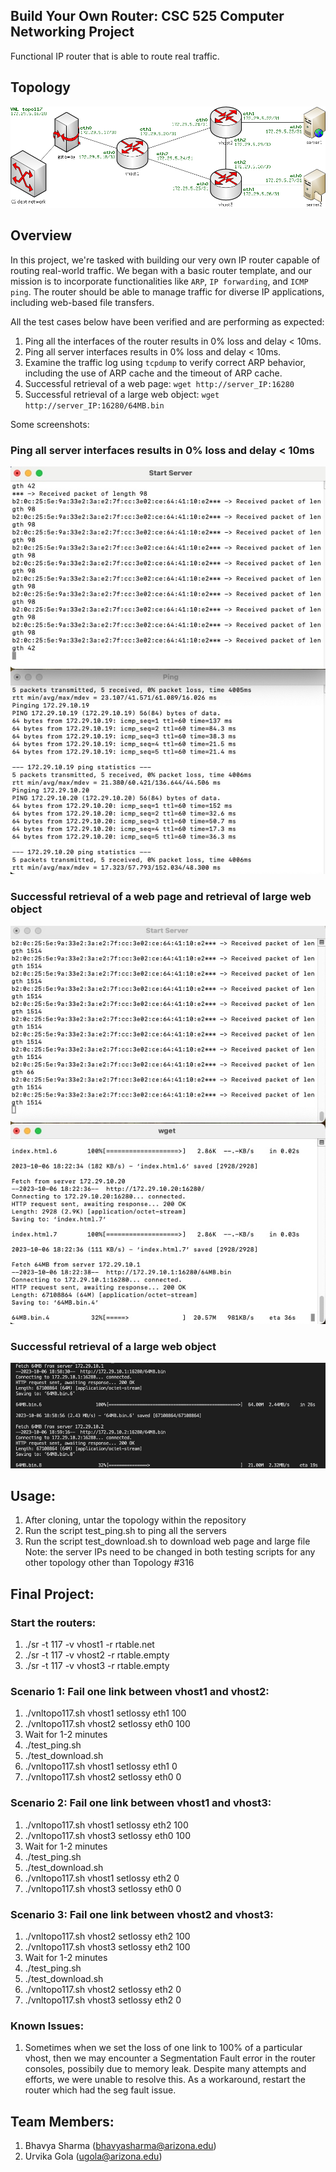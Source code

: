 ## Build Your Own Router: CSC 525 Computer Networking Project
Functional IP router that is able to route real traffic.

## Topology
![Topology](res/117.png)

## Overview
In this project, we're tasked with building our very own IP router capable of routing real-world traffic. We began with a basic router template, and our mission is to incorporate functionalities like `ARP`, `IP forwarding`, and `ICMP ping`. The router should be able to manage traffic for diverse IP applications, including web-based file transfers.

All the test cases below have been verified and are performing as expected:

1. Ping all the interfaces of the router results in 0% loss and delay < 10ms.
1. Ping all server interfaces results in 0% loss and delay < 10ms.
1. Examine the traffic log using `tcpdump` to verify correct ARP behavior, including the use of ARP
cache and the timeout of ARP cache.
1. Successful retrieval of a web page:
`wget http://server_IP:16280`
1. Successful retrieval of a large web object:
`wget http://server_IP:16280/64MB.bin`

Some screenshots:
### Ping all server interfaces results in 0% loss and delay < 10ms

![ping](res/ping.jpeg)

### Successful retrieval of a web page and retrieval of large web object

![wget_webpage](res/wget_web_page.jpeg)

### Successful retrieval of a large web object

![wget_large_file](res/wget_large_file.jpeg)

## Usage:
1. After cloning, untar the topology within the repository
1. Run the script test_ping.sh to ping all the servers
1. Run the script test_download.sh to download web page and large file
Note: the server IPs need to be changed in both testing scripts for any other topology other than Topology #316


## Final Project:

### Start the routers:
1. ./sr -t 117 -v vhost1 -r rtable.net
1. ./sr -t 117 -v vhost2 -r rtable.empty
1. ./sr -t 117 -v vhost3 -r rtable.empty

### Scenario 1: Fail one link between vhost1 and vhost2:
1. ./vnltopo117.sh vhost1 setlossy eth1 100
1. ./vnltopo117.sh vhost2 setlossy eth0 100
1. Wait for 1-2 minutes
1. ./test_ping.sh
1. ./test_download.sh
1. ./vnltopo117.sh vhost1 setlossy eth1 0
1. ./vnltopo117.sh vhost2 setlossy eth0 0

### Scenario 2: Fail one link between vhost1 and vhost3:
1. ./vnltopo117.sh vhost1 setlossy eth2 100
1. ./vnltopo117.sh vhost3 setlossy eth0 100
1. Wait for 1-2 minutes
1. ./test_ping.sh
1. ./test_download.sh
1. ./vnltopo117.sh vhost1 setlossy eth2 0
1. ./vnltopo117.sh vhost3 setlossy eth0 0

### Scenario 3: Fail one link between vhost2 and vhost3:
1. ./vnltopo117.sh vhost2 setlossy eth2 100
1. ./vnltopo117.sh vhost3 setlossy eth2 100
1. Wait for 1-2 minutes
1. ./test_ping.sh
1. ./test_download.sh
1. ./vnltopo117.sh vhost2 setlossy eth2 0
1. ./vnltopo117.sh vhost3 setlossy eth2 0

### Known Issues:
1. Sometimes when we set the loss of one link to 100% of a particular vhost, then we may encounter a Segmentation Fault error in the router consoles, possibily due to memory leak. Despite many attempts and efforts, we were unable to resolve this.
As a workaround, restart the router which had the seg fault issue.

## Team Members:
1. Bhavya Sharma (bhavyasharma@arizona.edu)
1. Urvika Gola (ugola@arizona.edu)